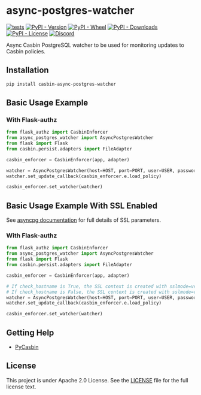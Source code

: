 # async-postgres-watcher

[![tests](https://github.com/officialpycasbin/async-postgres-watcher/actions/workflows/release.yml/badge.svg)](https://github.com/officialpycasbin/async-postgres-watcher/actions)
[![PyPI - Version](https://img.shields.io/pypi/v/casbin-async-postgres-watcher)](https://pypi.org/project/casbin-async-postgres-watcher/)
[![PyPI - Wheel](https://img.shields.io/pypi/wheel/casbin-async-postgres-watcher.svg)](https://pypi.org/project/casbin-async-postgres-watcher/)
[![PyPI - Downloads](https://static.pepy.tech/badge/casbin-async-postgres-watcher)](https://pypi.org/project/casbin-async-postgres-watcher/)
[![PyPI - License](https://img.shields.io/pypi/l/casbin-async-postgres-watcher)](https://pypi.org/project/casbin-async-postgres-watcher/)
[![Discord](https://img.shields.io/discord/1022748306096537660?logo=discord&label=discord&color=5865F2)](https://discord.gg/S5UjpzGZjN)

Async Casbin PostgreSQL watcher to be used for monitoring updates to Casbin policies.

## Installation

```bash
pip install casbin-async-postgres-watcher
```

## Basic Usage Example

### With Flask-authz

```python
from flask_authz import CasbinEnforcer
from async_postgres_watcher import AsyncPostgresWatcher
from flask import Flask
from casbin.persist.adapters import FileAdapter

casbin_enforcer = CasbinEnforcer(app, adapter)

watcher = AsyncPostgresWatcher(host=HOST, port=PORT, user=USER, password=PASSWORD, dbname=DBNAME)
watcher.set_update_callback(casbin_enforcer.e.load_policy)

casbin_enforcer.set_watcher(watcher)
```

## Basic Usage Example With SSL Enabled

See [asyncpg documentation](https://magicstack.github.io/asyncpg/current/api/index.html#connection) for full details of SSL parameters.

### With Flask-authz

```python
from flask_authz import CasbinEnforcer
from async_postgres_watcher import AsyncPostgresWatcher
from flask import Flask
from casbin.persist.adapters import FileAdapter

casbin_enforcer = CasbinEnforcer(app, adapter)

# If check_hostname is True, the SSL context is created with sslmode=verify-full.
# If check_hostname is False, the SSL context is created with sslmode=verify-ca.
watcher = AsyncPostgresWatcher(host=HOST, port=PORT, user=USER, password=PASSWORD, dbname=DBNAME, sslrootcert=SSLROOTCERT, check_hostname = True, sslcert=SSLCERT, sslkey=SSLKEY)
watcher.set_update_callback(casbin_enforcer.e.load_policy)

casbin_enforcer.set_watcher(watcher)
```

## Getting Help

- [PyCasbin](https://github.com/casbin/pycasbin)

## License

This project is under Apache 2.0 License. See the [LICENSE](LICENSE) file for the full license text.
